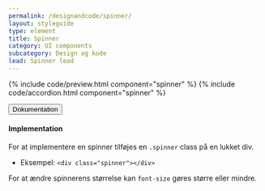 ```yaml
---
permalink: /designandcode/spinner/
layout: styleguide
type: element
title: Spinner
category: UI components
subcategory: Design og kode
lead: Spinner lead
---
```


{% include code/preview.html component="spinner" %}
{% include code/accordion.html component="spinner" %}
<div class="accordion-bordered">
  <button class="button-unstyled accordion-button"
      aria-expanded="true" aria-controls="label-docs">
    Dokumentation
  </button>
  <div id="label-docs" aria-hidden="false" class="accordion-content">
    <h4 class="heading">Implementation</h4>
    <p>For at implementere en spinner tilføjes en <code>.spinner</code> class på en lukket div.</p>
    <ul>
    <li>Eksempel: <code>&lt;div class="spinner"&gt;&lt;/div&gt;</code></li>
    </ul>
    <p>For at ændre spinnerens størrelse kan <code>font-size</code> gøres større eller mindre.</p>
  </div>
</div>
